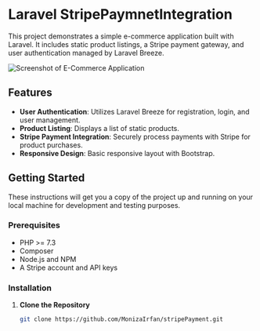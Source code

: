 # Laravel StripePaymnetIntegration

This project demonstrates a simple e-commerce application built with Laravel. It includes static product listings, a Stripe payment gateway, and user authentication managed by Laravel Breeze.

![Screenshot of E-Commerce Application](images/screenshot.png)

## Features

- **User Authentication**: Utilizes Laravel Breeze for registration, login, and user management.
- **Product Listing**: Displays a list of static products.
- **Stripe Payment Integration**: Securely process payments with Stripe for product purchases.
- **Responsive Design**: Basic responsive layout with Bootstrap.

## Getting Started

These instructions will get you a copy of the project up and running on your local machine for development and testing purposes.

### Prerequisites

- PHP >= 7.3
- Composer
- Node.js and NPM
- A Stripe account and API keys

### Installation

1. **Clone the Repository**

   ```bash
   git clone https://github.com/MonizaIrfan/stripePayment.git
   
